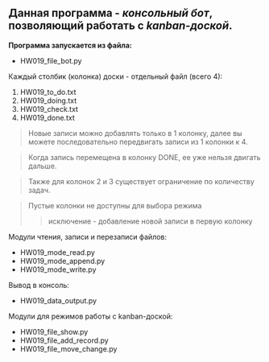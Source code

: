 ## Данная программа - *консольный бот*, позволяющий работать с *kanban-доской*.

**Программа запускается из файла:** 
* HW019_file_bot.py

Каждый столбик (колонка) доски - отдельный файл (всего 4):
1. HW019_to_do.txt
2. HW019_doing.txt
3. HW019_check.txt
4. HW019_done.txt

> Новые записи можно добавлять только в 1 колонку, 
далее вы можете последовательно передвигать записи из 1 колонки к 4. 

>Когда запись перемещена в колонку DONE, ее уже нельзя двигать дальше.

>Также для колонок 2 и 3 существует ограничение по количеству задач.

>Пустые колонки не доступны для выбора режима
>>исключение - добавление новой записи в первую колонку

Модули чтения, записи и перезаписи файлов:
* HW019_mode_read.py
* HW019_mode_append.py
* HW019_mode_write.py

Вывод в консоль:
* HW019_data_output.py

Модули для режимов работы с kanban-доской:
* HW019_file_show.py
* HW019_file_add_record.py
* HW019_file_move_change.py

